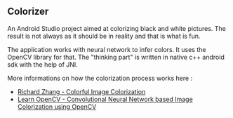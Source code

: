 ## Colorizer

An Android Studio project aimed at colorizing black and white pictures.
The result is not always as it should be in reality and that is what is fun.

The application works with neural network to infer colors. It uses the OpenCV library for that. The "thinking part" is written in native c++ android sdk with the help of JNI.

More informations on how the colorization process works here :
* [Richard Zhang - Colorful Image Colorization](http://videolectures.net/eccv2016_zhang_image_colorization/)
* [Learn OpenCV - Convolutional Neural Network based Image Colorization using OpenCV](https://www.learnopencv.com/convolutional-neural-network-based-image-colorization-using-opencv/)

